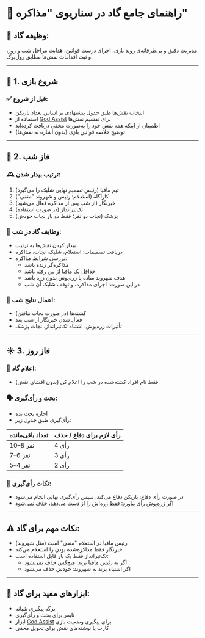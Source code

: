 
# 🧠 راهنمای جامع گاد در سناریوی "مذاکره"

## 🎯 وظیفه گاد:
مدیریت دقیق و بی‌طرفانه‌ی روند بازی، اجرای درست قوانین، هدایت مراحل شب و روز، و ثبت اقدامات نقش‌ها مطابق رول‌بوک.

---

## 🔶 1. شروع بازی

### ✅ قبل از شروع:
- انتخاب نقش‌ها طبق جدول پیشنهادی بر اساس تعداد بازیکن  
- استفاده از [God Assist](https://mafia-negotiation.netlify.app) برای تقسیم نقش‌ها  
- اطمینان از اینکه همه نقش خود را به‌صورت مخفی دریافت کرده‌اند  
- توضیح خلاصه قوانین بازی (بدون اشاره به نقش‌ها)

---

## 🌙 2. فاز شب

### 🕰 ترتیب بیدار شدن:
1. تیم مافیا (رئیس تصمیم نهایی شلیک را می‌گیرد)  
2. کارآگاه (استعلام: رئیس و شهروند "منفی")  
3. خبرنگار (از شب پس از مذاکره فعال می‌شود)  
4. تک‌تیرانداز (در صورت استفاده)  
5. پزشک (نجات دو نفر؛ فقط دو بار نجات خودش)

### 📝 وظایف گاد در شب:
- بیدار کردن نقش‌ها به ترتیب  
- دریافت تصمیمات: استعلام، شلیک، نجات، مذاکره  
- بررسی شرایط مذاکره:
  - مذاکره‌گر زنده باشد  
  - حداقل یک مافیا از بین رفته باشد  
  - هدف شهروند ساده یا زره‌پوش بدون زره باشد  
  - در این صورت: اجرای مذاکره، و توقف شلیک آن شب

### 🔁 اعمال نتایج شب:
- کشته‌ها (در صورت نجات نیافتن)  
- فعال شدن خبرنگار از شب بعد  
- تأثیرات زره‌پوش، اشتباه تک‌تیرانداز، نجات پزشک

---

## ☀️ 3. فاز روز

### 📣 اعلام گاد:
- فقط نام افراد کشته‌شده در شب را اعلام کن (بدون افشای نقش)

### 🗣 بحث و رأی‌گیری:
- اجازه بحث بده  
- رأی‌گیری طبق جدول زیر:

| تعداد باقی‌مانده | رأی لازم برای دفاع / حذف |
|------------------|---------------------------|
| 10–8 نفر         | 4 رأی                     |
| 7–6 نفر          | 3 رأی                     |
| 5–4 نفر          | 2 رأی                     |

### 📌 نکات رأی‌گیری:
- در صورت رأی دفاع: بازیکن دفاع می‌کند، سپس رأی‌گیری نهایی انجام می‌شود  
- اگر زره‌پوش رأی بیاورد: فقط زره‌اش را از دست می‌دهد، حذف نمی‌شود

---

## ⚠️ نکات مهم برای گاد:

- رئیس مافیا در استعلام "منفی" است (مثل شهروند)  
- خبرنگار فقط مذاکره‌شده بودن را استعلام می‌کند  
- تک‌تیرانداز فقط یک بار قابل استفاده است:
  - اگر به رئیس مافیا بزند: هیچ‌کس حذف نمی‌شود  
  - اگر اشتباه بزند به شهروند: خودش حذف می‌شود

---

## 🧾 ابزارهای مفید برای گاد:
- برگه پیگیری شبانه  
- تایمر برای بحث و رأی‌گیری  
- ابزار [God Assist](https://mafia-negotiation.netlify.app) برای پیگیری وضعیت بازی  
- کارت یا نوشته‌های نقش برای تحویل مخفی
